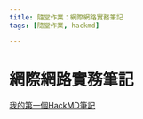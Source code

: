 ```yaml
---
title: 隨堂作業：網際網路實務筆記
tags: [隨堂作業, hackmd]

---
```


# 網際網路實務筆記

[我的第一個HackMD筆記](/@an0ther/MWwgbCk9Ty6xuuXj3I4Veg)
